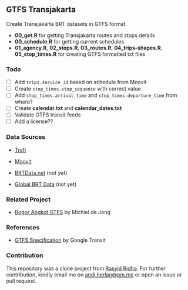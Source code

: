 ## GTFS Transjakarta

Create Transjakarta BRT datasets in GTFS format.

-   **00_get.R** for getting Transjakarta routes and stops details
-   **00_schedule.R** for getting current schedules
-   **01_agency.R**, **02_stops.R**, **03_routes.R**, **04_trips-shapes.R**, **05_stop_times.R** for creating GTFS formatted txt files

### Todo

-   [ ] Add `trips.service_id` based on schedule from Moovit
-   [ ] Create `stop_times.stop_sequence` with correct value
-   [ ] Add `stop_times.arrival_time` and `stop_times.departure_time` from where?
-   [ ] Create **calendar.txt** and **calendar_dates.txt**
-   [ ] Validate GTFS transit feeds
-   [ ] Add a license??

### Data Sources

-   [Trafi](https://www.trafi.com/)

-   [Moovit](https://moovitapp.com/)

-   [BRTData.net](https://www.brtdata.net/city?c=jakarta) (not yet)

-   [Global BRT Data](https://brtdata.org/location/asia/indonesia/jakarta) (not yet)

### Related Project

-   [Bogor Angkot GTFS](https://github.com/michielbdejong/bogor-angkot-gtfs) by Michiel de Jong

### References

-   [GTFS Specification](https://github.com/google/transit/blob/master/gtfs/spec/en/reference.md) by Google Transit

### Contribution

This repository was a clone project from [Rasyid Ridha](https://github.com/rasyidstat/transjakarta). For further contribution, kindly email me on [andi.herlan\@pm.me](mailto:andi.herlan@protonmail.com) or open an issue or pull request.
